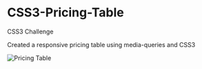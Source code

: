# CSS3-Pricing-Table
 CSS3 Challenge

Created a responsive pricing table using media-queries and CSS3

![Pricing Table]()
